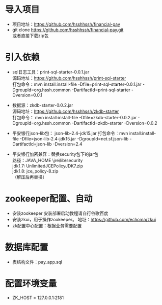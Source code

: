 # 导入项目  
 - 项目地址：https://github.com/hsshhssh/financial-pay
 - git clone https://github.com/hsshhssh/financial-pay.git  
   或者直接下载zip包

# 引入依赖  
 - sql日志工具：print-sql-starter-0.0.1.jar  
   源码地址：https://github.com/hsshhssh/print-sql-starter  
   打包命令：mvn install:install-file -Dfile=print-sql-starter-0.0.1.jar -DgroupId=org.hssh.common -DartifactId=print-sql-starter -Dversion=0.0.1
   
 - 数据源：zkdb-starter-0.0.2.jar   
   源码地址：https://github.com/hsshhssh/zkdb-starter  
   打包命令： mvn install:install-file -Dfile=zkdb-starter-0.0.2.jar -DgroupId=org.hssh.common -DartifactId=zkdb-starter -Dversion=0.0.2

 - 平安银行json-lib包： json-lib-2.4-jdk15.jar 
   打包命令：mvn install:install-file -Dfile=json-lib-2.4-jdk15.jar -DgroupId=net.sf.json-lib -DartifactId=json-lib -Dversion=2.4

 - 平安银行加密兼容：替换security包下的jar包   
   路径：JAVA_HOME \jre\lib\security  
   jdk1.7: UnlimitedJCEPolicyJDK7.zip  
   jdk1.8: jce_policy-8.zip  
   （解压后再替换）

# zookeeper配置、自动
 - 安装zookeeper 安装部署启动教程请自行谷歌百度
 - 安装zkui，用于操作zookeeper。 地址：https://github.com/echoma/zkui  
 - zk配置中心配置：根据业务需要配置

# 数据库配置 
 - 表结构文件：pay_app.sql

# 配置环境变量 
 - ZK_HOST = 127.0.0.1:2181 